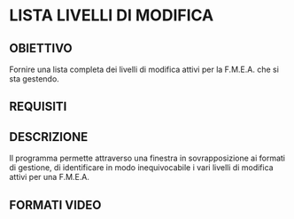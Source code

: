 # LISTA LIVELLI DI MODIFICA
## OBIETTIVO
Fornire una lista completa dei livelli di modifica attivi per la F.M.E.A. che si sta gestendo.
## REQUISITI
## DESCRIZIONE
Il programma permette attraverso una finestra in sovrapposizione ai formati di gestione, di identificare in modo
inequivocabile i vari livelli di modifica attivi per una
F.M.E.A.
## FORMATI VIDEO
